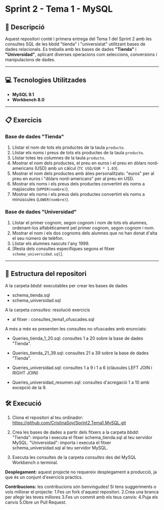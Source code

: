 # Sprint 2 - Tema 1 - MySQL

## 📄 Descripció

Aquest repositori conté l primera entrega del Tema 1 del Sprint 2 amb les consultes SQL de les bbdd "tienda" i "universistat" utilitzant bases de dades relacionals. Es treballa amb les bases de dades **"Tienda"** i **"Universidad"**, aplicant diverses operacions com seleccions, conversions i manipulacions de dades.

---

## 💻 Tecnologies Utilitzades

- **MySQL 9.1**
- **Workbench 8.0**

---

## 📋 Exercicis

### **Base de dades "Tienda"**
1. Llistar el nom de tots els productes de la taula `producto`.
2. Llistar els noms i preus de tots els productes de la taula `producto`.
3. Llistar totes les columnes de la taula `producto`.
4. Mostrar el nom dels productes, el preu en euros i el preu en dòlars nord-americans (USD) amb un càlcul (`TC USD/EUR * 1.03`).
5. Mostrar el nom dels productes amb àlies personalitzats: "euros" per al preu en euros i "dòlars nord-americans" per al preu en USD.
6. Mostrar els noms i els preus dels productes convertint els noms a majúscules (`UPPER(nombre)`).
7. Mostrar els noms i els preus dels productes convertint els noms a minúscules (`LOWER(nombre)`).

### **Base de dades "Universidad"**
1. Llistar el primer cognom, segon cognom i nom de tots els alumnes, ordenant-los alfabèticament pel primer cognom, segon cognom i nom.
2. Mostrar el nom i els dos cognoms dels alumnes que no han donat d'alta el seu número de telèfon.
3. Llistar els alumnes nascuts l'any 1999.
4. [Resta dels consultes específiques segons el fitxer `schema_universidad.sql`].

---
## 📂 Estructura del repositori
A la carpeta *bbdd*: executables per crear les bases de dades
- schema_tienda.sql
- schema_universidad.sql

A la carpeta *consultes*: resolució exercicis
- al fitxer : consultes_tema1_ofuscades.sql

A més a més es presenten les consultes no ofuscades amb enunciats:

- Queries_tienda_1_20.sql: consultes 1 a 20 sobre la base de dades "Tienda".
- Queries_tienda_21_39.sql: consultes 21 a 39 sobre la base de dades "Tienda".

- Queries_universidad.sql: consultes 1 a 9 i 1 a 6 (clàusules LEFT JOIN i RIGHT JOIN)
- Queries_universidad_resumen.sql: consultes d'acregació 1 a 10 amb excepció de la 9.


## 🛠️ Execució

1. Clona el repositori al teu ordinador: https://github.com/CristinaSoy/Sprint2.Tema1.MySQL.git

2. Crea les bases de dades a partir dels fitxers a la carpeta *bbdd*:
"Tienda": importa i executa el fitxer schema_tienda.sql al teu servidor MySQL.
"Universidad": importa i executa el fitxer schema_universidad.sql al teu servidor MySQL.

3. Executa les consultes de la carpeta *consultes* des del MySQL Workbench o terminal.


**Desplegament:** aquest projecte no requereix desplegament a producció, ja que és un conjunt d'exercicis pràctics. 

**Contribucions:** les contribucions són benvingudes! Si tens suggeriments o vols millorar el projecte:
1.Fes un fork d'aquest repositori.
2.Crea una branca per afegir les teves millores
3.Fes un commit amb els teus canvis:
4.Puja els canvis
5.Obre un Pull Request.

